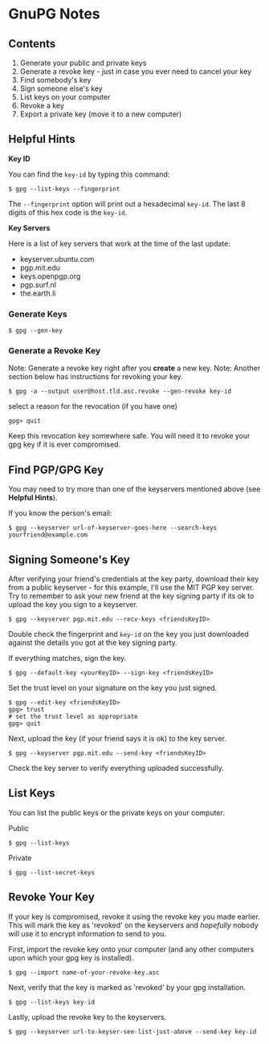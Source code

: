 # GnuPG Notes

## Contents

1. Generate your public and private keys
1. Generate a revoke key - just in case you ever need to cancel your key
1. Find somebody's key
1. Sign someone else's key
1. List keys on your computer
1. Revoke a key
1. Export a private key (move it to a new computer)

## Helpful Hints

**Key ID**

You can find the `key-id` by typing this command:

	$ gpg --list-keys --fingerprint

The `--fingerprint` option will print out a hexadecimal `key-id`. The last 8 digits of this hex code is the `key-id`.

**Key Servers**

Here is a list of key servers that work at the time of the last update:

* keyserver.ubuntu.com
* pgp.mit.edu
* keys.openpgp.org
* pgp.surf.nl
* the.earth.li

### Generate Keys

	$ gpg --gen-key

### Generate a Revoke Key

Note: Generate a revoke key right after you **create** a new key. 
Note: Another section below has instructions for revoking your key.

	$ gpg -a --output user@host.tld.asc.revoke --gen-revoke key-id

select a reason for the revocation (if you have one)

	gpg> quit
	
Keep this revocation key somewhere safe. You will need it to revoke your gpg key if it is ever compromised.

## Find PGP/GPG Key

You may need to try more than one of the keyservers mentioned above (see **Helpful Hints**).

If you know the person's email:

	$ gpg --keyserver url-of-keyserver-goes-here --search-keys yourfriend@example.com

## Signing Someone's Key

After verifying your friend's credentials at the key party, download their key from a public keyserver - for this example, I'll use the MIT PGP key server. Try to remember to ask your new friend at the key signing party if its ok to upload the key you sign to a keyserver.

    $ gpg --keyserver pgp.mit.edu --recv-keys <friendsKeyID>
  
Double check the fingerprint and `key-id` on the key you just downloaded against the details you got at the key signing party.

If everything matches, sign the key.

    $ gpg --default-key <yourKeyID> --sign-key <friendsKeyID>
    
Set the trust level on your signature on the key you just signed.

    $ gpg --edit-key <friendsKeyID>
    gpg> trust
    # set the trust level as appropriate
    gpg> quit

Next, upload the key (if your friend says it is ok) to the key server.

    $ gpg --keyserver pgp.mit.edu --send-key <friendsKeyID>
  
Check the key server to verify everything uploaded successfully.

## List Keys

You can list the public keys or the private keys on your computer.

Public

	$ gpg --list-keys

Private

	$ gpg --list-secret-keys

## Revoke Your Key

If your key is compromised, revoke it using the revoke key you made earlier. This will mark the key as 'revoked' on the keyservers and _hopefully_ nobody will use it to encrypt information to send to you.

First, import the revoke key onto your computer (and any other computers upon which your gpg key is installed).

	$ gpg --import name-of-your-revoke-key.asc

Next, verify that the key is marked as 'revoked' by your gpg installation.

	$ gpg --list-keys key-id

Lastly, upload the revoke key to the keyservers. 

	$ gpg --keyserver url-to-keyser-see-list-just-above --send-key key-id
